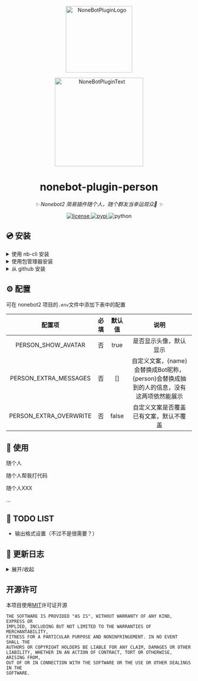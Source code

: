 <div align="center">
  <a href="https://v2.nonebot.dev/store"><img src="https://github.com/A-kirami/nonebot-plugin-template/blob/resources/nbp_logo.png" width="180" height="180" alt="NoneBotPluginLogo"></a>
  <br>
  <p><img src="https://github.com/A-kirami/nonebot-plugin-template/blob/resources/NoneBotPlugin.svg" width="240" alt="NoneBotPluginText"></p>
</div>

<div align="center">

# nonebot-plugin-person

_✨ Nonebot2 简易插件随个人，随个群友当幸运观众🤪 ✨_


<a href="./LICENSE">
    <img src="https://img.shields.io/github/license/jcjrobert/nonebot-plugin-person.svg" alt="license">
</a>
<a href="https://pypi.python.org/pypi/nonebot-plugin-person">
    <img src="https://img.shields.io/pypi/v/nonebot-plugin-person.svg" alt="pypi">
</a>
<img src="https://img.shields.io/badge/python-3.8+-blue.svg" alt="python">

</div>

## 💿 安装

<details>
<summary>使用 nb-cli 安装</summary>
在 nonebot2 项目的根目录下打开命令行, 输入以下指令即可安装

    nb plugin install nonebot-plugin-person

</details>

<details>
<summary>使用包管理器安装</summary>
在 nonebot2 项目的插件目录下, 打开命令行, 根据你使用的包管理器, 输入相应的安装命令

<details>
<summary>pip</summary>

    pip install nonebot-plugin-person
</details>
<details>
<summary>pdm</summary>

    pdm add nonebot-plugin-person
</details>
<details>
<summary>poetry</summary>

    poetry add nonebot-plugin-person
</details>
<details>
<summary>conda</summary>

    conda install nonebot-plugin-person
</details>

打开 nonebot2 项目的 `bot.py` 文件, 在其中写入

    nonebot.load_plugin('nonebot_plugin_person')

</details>

<details>
<summary>从 github 安装</summary>
在 nonebot2 项目的插件目录下, 打开命令行, 输入以下命令克隆此储存库

    git clone https://github.com/jcjrobert/nonebot-plugin-person.git

打开 nonebot2 项目的 `bot.py` 文件, 在其中写入

    nonebot.load_plugin('src.plugins.nonebot_plugin_person')

</details>

## ⚙️ 配置

可在 nonebot2 项目的`.env`文件中添加下表中的配置

| 配置项 | 必填 | 默认值 | 说明 |
|:-----:|:----:|:----:|:----:|
| PERSON_SHOW_AVATAR | 否 | true | 是否显示头像，默认显示 |
| PERSON_EXTRA_MESSAGES | 否 | [] | 自定义文案，{name}会替换成Bot昵称，{person}会替换成抽到的人的信息，没有这两项依然能展示 |
| PERSON_EXTRA_OVERWRITE | 否 | false | 自定义文案是否覆盖已有文案，默认不覆盖 |

## 🎉 使用

随个人

随个人帮我打代码

随个人XXX

...

## 📝 TODO LIST

- 输出格式设置（不过不是很需要？）

## 📝 更新日志

<details>
<summary>展开/收起</summary>

### 0.0.2

- 支持头像显示
- 支持自定义文案，同时支持是否覆盖原文案

### 0.0.1

- 插件初次发布

</details>

## 开源许可

本项目使用[MIT](./LICENSE)许可证开源

    THE SOFTWARE IS PROVIDED "AS IS", WITHOUT WARRANTY OF ANY KIND, EXPRESS OR
    IMPLIED, INCLUDING BUT NOT LIMITED TO THE WARRANTIES OF MERCHANTABILITY,
    FITNESS FOR A PARTICULAR PURPOSE AND NONINFRINGEMENT. IN NO EVENT SHALL THE
    AUTHORS OR COPYRIGHT HOLDERS BE LIABLE FOR ANY CLAIM, DAMAGES OR OTHER
    LIABILITY, WHETHER IN AN ACTION OF CONTRACT, TORT OR OTHERWISE, ARISING FROM,
    OUT OF OR IN CONNECTION WITH THE SOFTWARE OR THE USE OR OTHER DEALINGS IN THE
    SOFTWARE.
